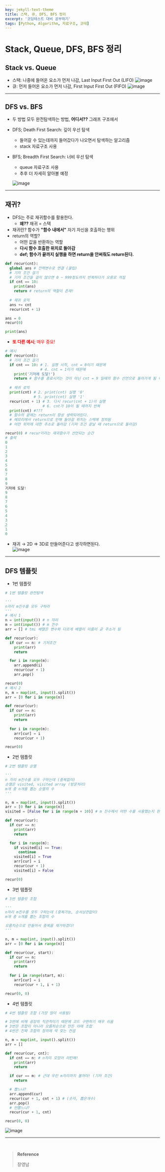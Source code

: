 ```yaml
---
key: jekyll-text-theme
title: 스택, 큐, DFS, BFS 정리
excerpt: '코딩테스트 대비 공부하기'
tags: [Python, Algorithm, 자료구조, 코테]
---
```


# Stack, Queue, DFS, BFS 정리

## Stack vs. Queue

- 스택: 나중에 들어온 요소가 먼저 나감, Last Input First Out (LIFO)
  ![image](https://github.com/sunjong5108/CAM-based_Flare_Removal_Network/assets/81843626/10800b2c-a6c4-4b5e-962b-b991bec8506f)
- 큐: 먼저 들어온 요소가 먼저 나감, First Input First Out (FIFO)
  ![image](https://github.com/sunjong5108/CAM-based_Flare_Removal_Network/assets/81843626/19f1c285-b7a5-4e6d-aa4e-621c9f489e72)

---

## DFS vs. BFS

- 두 방법 모두 완전탐색하는 방법, **어디서??** 그래프 구조에서

- DFS; Death First Search: 깊이 우선 탐색

  - 들어갈 수 있는데까지 들어갔다가 나오면서 탐색하는 알고리즘
  - stack 자료구조 사용

- BFS; Breadth First Search: 너비 우선 탐색

  - queue 자료구조 사용
  - 추후 더 자세히 알아볼 예정

  ![image](https://github.com/sunjong5108/CAM-based_Flare_Removal_Network/assets/81843626/d376c469-5216-45fe-83a8-4262252a9d84)

---

## 재귀?

- DFS는 주로 재귀함수를 활용한다.
  - **왜??** 재귀 = 스택
- 재귀란? 함수가 **"함수 내에서"** 자기 자신을 호출하는 행위
- return의 역할?
  - 어떤 값을 반환하는 역할
  - **다시 함수 호출한 위치로 돌아감**
  - **def; 함수가 끝까지 실행을 하면 return을 안써줘도 return된다.**

```python
def recur(cnt):
  global ans # 전역변수로 연결 (꿀팁)
  # 기저 조건 걸기
  # 기저 조건을 걸지 않으면 0 ~ 999정도까지 반복하다가 오류로 꺼짐
  if cnt == 10:
    print(ans)
    return # return의 역할이 존재!
  
  # 재귀 로직
  ans += cnt
  recur(cnt + 1)

ans = 0
recur(0)

print(ans)
```

- <span style='color:red'>**또 다른 예시**; 매우 중요!</span>

```python
# 예시
def recur(cnt):
  # 기저 조건 걸기
  if cnt == 10: # 1. 실행 시작, cnt = 0이기 때문에
        		# 4. cnt = 1이기 때문에
    print('기저에 도달!')
    return # 함수를 종료시키는 것이 아닌 cnt = 9 일때의 함수 선언으로 돌아가게 됨 이게 다시 cut가 0이 될 때까지 돌아감
  
  # 재귀 로직
  print(cnt) # 2. print(cnt) 실행 '0'
    		 # 5. print(cnt) 실행 '1'
  recur(cnt + 1) # 3. 다시 recur(cnt + 1)이 실행
				 # 6. cnt가 10이 될 때까지 반복
  print(cnt) #???
  # 함수의 끝에는 return이 항상 생략되어있다.
  # 메모리에서 return으로 인해 돌아갈 위치는 스택에 정의됨
  # 어떤 위치에 대한 주소로 돌아감 (기저 조건 끝날 때 return으로 돌아감)

recur(0) # recur이라는 재귀함수가 선언되는 순간
# 출력
0
1
2
3
4
5
6
7
8
9
기저에 도달!
9
8
7
6
5
4
3
2
1
0
```

- 재귀 → 2D $\Rightarrow$ 3D로 만들어준다고 생각하면된다.<br/>
   ![image](https://github.com/sunjong5108/CAM-based_Flare_Removal_Network/assets/81843626/c84da60e-dc97-4c76-b2af-a9bacafb92e1)

---

## DFS 템플릿

- 1번 템플릿

```python
# 1번 템플릿 완전탐색

'''
n자리 m진수를 모두 구하라
'''
# 예시 1
n = int(input()) # n 자리
m = int(input()) # m 진수
arr = [] # tmi 배열은 변수와 다르게 배열이 이름이 곧 주소가 됨

def recur(cur):
  if cur == n: # 기저조건
    print(arr)
    return

  for i in range(m):
    arr.append(i)
    recur(cur + 1)
    arr.pop()

recur(0)
# 예시 2
n, m = map(int, input().split())
arr = [0 for i in range(n)]

def recur(cur):
  if cur == n:
    print(arr)
    return
  
  for i in range(m):
    arr[cur] = i
    recur(cur + 1)

recur(0)
```

- 2번 템플릿

```python
# 2번 템플릿 순열

'''
n 자리 m진수를 모두 구하는데 (중복없이) 
순열은 visited, visited array (방문처리)
m개 중 n개를 뽑는 순열의 수
'''

n, m = map(int, input().split())
arr = [0 for i in range(n)]
visited = [False for i in range(m + 10)] # m 진수에서 어떤 수를 사용했는지 판단

def recur(cur):
  if cur == n:
    print(arr)
    return 

  for i in range(m):
    if visited[i] == True:
      continue
    visited[i] = True
    arr[cur] = i
    recur(cur + 1)
    visited[i] = False

recur(0)
```

- 3번 템플릿

```python
# 3번 템플릿 조헙

'''
n자리 m진수를 모두 구하는데 (중복가능, 순서상관없이)
m개 중 n개를 뽑는 조합의 수

오름차순으로 만들어서 중복을 제거하겠다!
'''

n, m = map(int, input().split())
arr = [0 for i in range(n)]

def recur(cur, start):
  if cur == n:
    print(arr)
    return
  
  for i in range(start, m):
    arr[cur] = i
    recur(cur + 1, i + 1)

recur(0, 0)
```

- 4번 템플릿

```python
# 4번 템플릿 조합 (가장 많이 사용됨)

# 3번에 비해 굉장히 직관적이기 때문에 코드 구현하기 매우 쉬움
# 3번은 조합이 아니라 오름차순으로 만든 야매 조합
# 4번은 진짜 조합의 정의에 딱 맞는 컨셉

n, m = map(int, input().split())
arr = []

def recur(cur, cnt):
  if cnt == n: # n자리 모았어 리턴해!
    print(arr)
    return

  if cur == m: # 근데 우린 m자리까지 볼꺼야! (기저 조건)
    return

  # 뽑느냐?
  arr.append(cur)
  recur(cur + 1, cnt + 1) # (숫자, 뽑은개수)
  arr.pop()
  # 안뽑느냐?
  recur(cur + 1, cnt)

recur(0, 0)
```

![image](https://github.com/sunjong5108/CAM-based_Flare_Removal_Network/assets/81843626/6e35a651-951e-4612-8170-046ecbf3f49d)

---

<br/>

> **Reference** 
>
> 장영남

